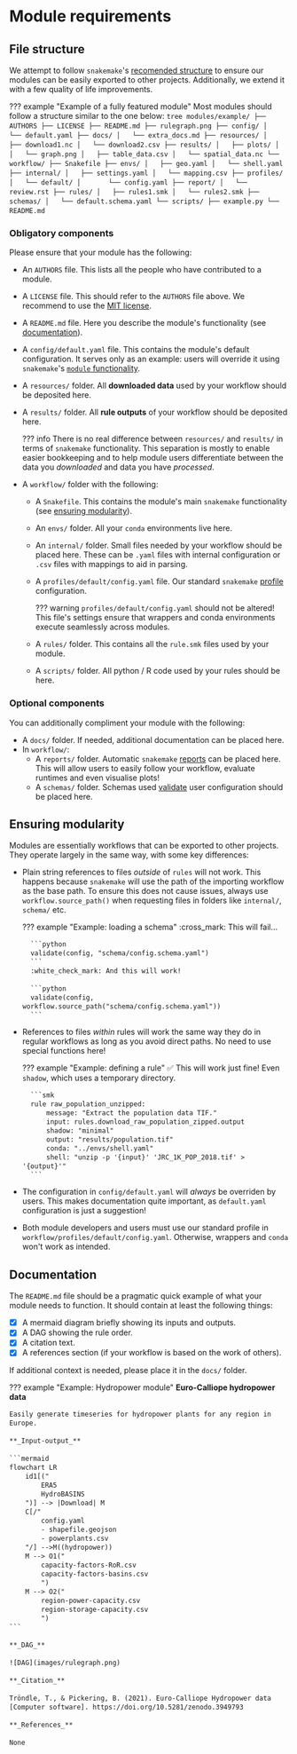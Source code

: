 # Module requirements

## File structure

We attempt to follow `snakemake`'s [recomended structure](https://snakemake.readthedocs.io/en/stable/snakefiles/deployment.html#distribution-and-reproducibility) to ensure our modules can be easily exported to other projects.
Additionally, we extend it with a few quality of life improvements.

??? example "Example of a fully featured module"
    Most modules should follow a structure similar to the one below:
    ```tree
    modules/example/
    ├── AUTHORS
    ├── LICENSE
    ├── README.md
    ├── rulegraph.png
    ├── config/
    │   └── default.yaml
    ├── docs/
    │   └── extra_docs.md
    ├── resources/
    │   ├── download1.nc
    │   └── download2.csv
    ├── results/
    │   ├── plots/
    │   │   └── graph.png
    │   ├── table_data.csv
    │   └── spatial_data.nc
    └── workflow/
        ├── Snakefile
        ├── envs/
        │   ├── geo.yaml
        │   └── shell.yaml
        ├── internal/
        │   ├── settings.yaml
        │   └── mapping.csv
        ├── profiles/
        │   └── default/
        │       └── config.yaml
        ├── report/
        │   └── review.rst
        ├── rules/
        │   ├── rules1.smk
        │   └── rules2.smk
        ├── schemas/
        │   └── default.schema.yaml
        └── scripts/
            ├── example.py
            └── README.md
    ```

### Obligatory components

Please ensure that your module has the following:

- An `AUTHORS` file. This lists all the people who have contributed to a module.
- A `LICENSE` file. This should refer to the `AUTHORS` file above. We recommend to use the [MIT license](https://opensource.org/license/mit).
- A `README.md` file. Here you describe the module's functionality (see [documentation](#documentation)).
- A `config/default.yaml` file. This contains the module's default configuration.
It serves only as an example: users will override it using `snakemake`'s [`module` functionality](https://snakemake.readthedocs.io/en/stable/snakefiles/modularization.html#modules).
- A `resources/` folder.  All **downloaded data** used by your workflow should be deposited here.
- A `results/` folder. All **rule outputs** of your workflow should be deposited here.

    ??? info
        There is no real difference between `resources/` and `results/` in terms of `snakemake` functionality.
        This separation is mostly to enable easier bookkeeping and to help module users differentiate between the data you _downloaded_ and data you have _processed_.

- A `workflow/` folder with the following:
    - A `Snakefile`. This contains the module's main `snakemake` functionality (see [ensuring modularity](#ensuring-modularity)).
    - An `envs/` folder. All your `conda` environments live here.
    - An `internal/` folder. Small files needed by your workflow should be placed here.
    These can be `.yaml` files with internal configuration or `.csv` files with mappings to aid in parsing.
    - A `profiles/default/config.yaml` file. Our standard `snakemake` [profile](https://snakemake.readthedocs.io/en/v8.18.0/executing/cli.html#profiles) configuration.

        ??? warning
            `profiles/default/config.yaml` should not be altered!
            This file's settings ensure that wrappers and conda environments execute seamlessly across modules.

    - A `rules/` folder. This contains all the `rule.smk` files used by your module.
    - A `scripts/` folder. All python / R code used by your rules should be here.

### Optional components

You can additionally compliment your module with the following:

- A `docs/` folder. If needed, additional documentation can be placed here.
- In `workflow/`:
    - A `reports/` folder. Automatic `snakemake` [reports](https://snakemake.readthedocs.io/en/stable/snakefiles/reporting.html) can be placed here. This will allow users to easily follow your workflow, evaluate runtimes and even visualise plots!
    - A `schemas/` folder. Schemas used [validate](https://snakemake.readthedocs.io/en/stable/snakefiles/configuration.html#validation) user configuration should be placed here.

## Ensuring modularity

Modules are essentially workflows that can be exported to other projects. They operate largely in the same way, with some key differences:

- Plain string references to files _outside_ of `rules` will not work. This happens because `snakemake` will use the path of the importing workflow as the base path. To ensure this does not cause issues, always use `workflow.source_path()` when requesting files in folders like `internal/`, `schema/` etc.

    ??? example "Example: loading a schema"
        :cross_mark: This will fail...

        ```python
        validate(config, "schema/config.schema.yaml")
        ```
        :white_check_mark: And this will work!

        ```python
        validate(config, workflow.source_path("schema/config.schema.yaml"))
        ```

- References to files _within_ rules will work the same way they do in regular workflows as long as you avoid direct paths. No need to use special functions here!

    ??? example "Example: defining a rule"
        :white_check_mark: This will work just fine!
        Even `shadow`, which uses a temporary directory.

        ```smk
        rule raw_population_unzipped:
            message: "Extract the population data TIF."
            input: rules.download_raw_population_zipped.output
            shadow: "minimal"
            output: "results/population.tif"
            conda: "../envs/shell.yaml"
            shell: "unzip -p '{input}' 'JRC_1K_POP_2018.tif' > '{output}'"
        ```

- The configuration in `config/default.yaml` will _always_ be overriden by users. This makes documentation quite important, as `default.yaml` configuration is just a suggestion!
- Both module developers and users must use our standard profile in `workflow/profiles/default/config.yaml`. Otherwise, wrappers and `conda` won't work as intended.


## Documentation

The `README.md` file should be a pragmatic quick example of what your module needs to function.
It should contain at least the following things:

- [X] A mermaid diagram briefly showing its inputs and outputs.
- [X] A DAG showing the rule order.
- [X] A citation text.
- [X] A references section (if your workflow is based on the work of others).

If additional context is needed, please place it in the `docs/` folder.

??? example "Example: Hydropower module"
    **Euro-Calliope hydropower data**

    Easily generate timeseries for hydropower plants for any region in Europe.

    **_Input-output_**

    ```mermaid
    flowchart LR
        id1[("
            ERA5
            HydroBASINS
        ")] --> |Download| M
        C[/"
            config.yaml
            - shapefile.geojson
            - powerplants.csv
        "/] -->M((hydropower))
        M --> O1("
            capacity-factors-RoR.csv
            capacity-factors-basins.csv
            ")
        M --> O2("
            region-power-capacity.csv
            region-storage-capacity.csv
            ")
    ```

    **_DAG_**

    ![DAG](images/rulegraph.png)

    **_Citation_**

    Tröndle, T., & Pickering, B. (2021). Euro-Calliope Hydropower data [Computer software]. https://doi.org/10.5281/zenodo.3949793

    **_References_**

    None
